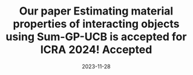 ---
title: >-
  Our paper Estimating material properties of interacting objects using Sum-GP-UCB is accepted for ICRA 2024!
  <span class="badge badge-pill badge-success">Accepted</span>
date: 2023-11-28
---